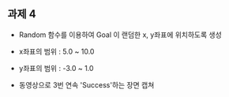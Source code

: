 ## 과제 4
 - Random 함수를 이용하여 Goal 이 랜덤한 x, y좌표에 위치하도록 생성
  - x좌표의 범위 : 5.0 ~ 10.0
  - y좌표의 범위 : -3.0 ~ 1.0
  
 - 동영상으로 3번 연속 'Success'하는 장면 캡쳐

